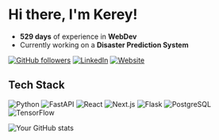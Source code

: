 # Hi there, I'm Kerey!

- **529 days** of experience in **WebDev**
- Currently working on a **Disaster Prediction System**

[![GitHub followers](https://img.shields.io/github/followers/yourusername?label=Follow&style=social)](https://github.com/Bebdyshev)
[![LinkedIn](https://img.shields.io/badge/LinkedIn-Connect-blue?style=social&logo=linkedin)](https://www.linkedin.com/in/kerey-berdyshev-a34a52320)
[![Website](https://img.shields.io/badge/Portfolio-Visit-lightgrey?style=social&logo=internetexplorer)](https://amogus.io)

## Tech Stack

![Python](https://img.shields.io/badge/-Python-3776AB?style=flat-square&logo=python&logoColor=white)
![FastAPI](https://img.shields.io/badge/-FastAPI-009688?style=flat-square&logo=fastapi&logoColor=white)
![React](https://img.shields.io/badge/-React-61DAFB?style=flat-square&logo=react&logoColor=white)
![Next.js](https://img.shields.io/badge/-Next.js-000000?style=flat-square&logo=next.js&logoColor=white)
![Flask](https://img.shields.io/badge/-Flask-000000?style=flat-square&logo=flask&logoColor=white)
![PostgreSQL](https://img.shields.io/badge/-PostgreSQL-336791?style=flat-square&logo=postgresql&logoColor=white)
![TensorFlow](https://img.shields.io/badge/-TensorFlow-FF6F00?style=flat-square&logo=tensorflow&logoColor=white)

![Your GitHub stats](https://github-readme-stats.vercel.app/api?username=Bebdyshev&show_icons=true&hide_title=true&count_private=true&theme=dark)
